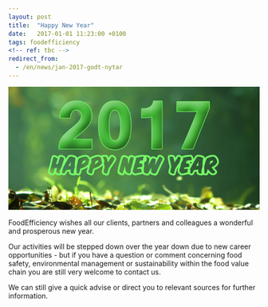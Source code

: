 ```yaml
---
layout: post
title:  "Happy New Year"
date:   2017-01-01 11:23:00 +0100
tags: foodefficiency
<!-- ref: tbc -->
redirect_from:
  - /en/news/jan-2017-godt-nytar
---
```


![2017][1]

FoodEfficiency wishes all our clients, partners and colleagues a wonderful and prosperous new year.

Our activities will be stepped down over the year down due to new career opportunities - but if you have a question or comment concerning food safety, environmental management or sustainability within the food value chain you are still very welcome to contact us. 

We can still give a quick advise or direct you to relevant sources for further information. 

[1]: /assets/images/2017.png "2017"
